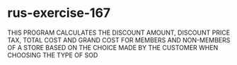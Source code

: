 # rus-exercise-167
THIS PROGRAM CALCULATES THE DISCOUNT AMOUNT, DISCOUNT PRICE TAX, TOTAL COST AND GRAND COST FOR MEMBERS AND NON-MEMBERS OF A STORE BASED ON THE CHOICE MADE BY THE CUSTOMER WHEN CHOOSING THE TYPE OF SOD

